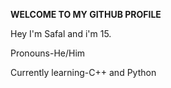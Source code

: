 **WELCOME TO MY GITHUB PROFILE**

Hey I'm Safal and i'm 15.

Pronouns-He/Him

Currently learning-C++ and Python

<!---
safal808/safal808 is a ✨ special ✨ repository because its `README.md` (this file) appears on your GitHub profile.
You can click the Preview link to take a look at your changes.
--->
